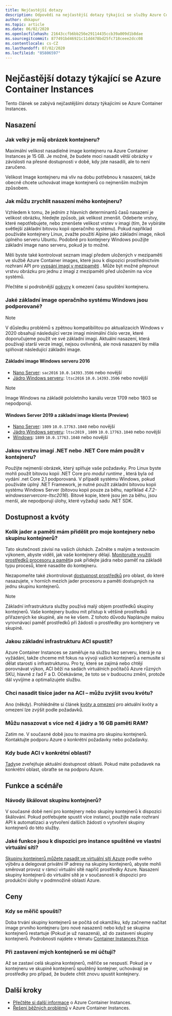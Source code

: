 ```yaml
---
title: Nejčastější dotazy
description: Odpovědi na nejčastější dotazy týkající se služby Azure Container Instances
author: dkkapur
ms.topic: article
ms.date: 06/02/2020
ms.openlocfilehash: 21643ccfb6bb256e29114435ccb39a009d1b8dae
ms.sourcegitcommit: 877491bd46921c11dd478bd25fc718ceee2dcc08
ms.contentlocale: cs-CZ
ms.lasthandoff: 07/02/2020
ms.locfileid: "85806597"
---
```

# <a name="frequently-asked-questions-about-azure-container-instances"></a>Nejčastější dotazy týkající se Azure Container Instances

Tento článek se zabývá nejčastějšími dotazy týkajícími se Azure Container Instances.

## <a name="deployment"></a>Nasazení

### <a name="how-large-can-my-container-image-be"></a>Jak velký je můj obrázek kontejneru?

Maximální velikost nasadíelné image kontejneru na Azure Container Instances je 15 GB. Je možné, že budete moci nasadit větší obrázky v závislosti na přesné dostupnosti v době, kdy jste nasadili, ale to není zaručeno.

Velikost Image kontejneru má vliv na dobu potřebnou k nasazení, takže obecně chcete uchovávat image kontejnerů co nejmenším možným způsobem.

### <a name="how-can-i-speed-up-the-deployment-of-my-container"></a>Jak můžu zrychlit nasazení mého kontejneru?

Vzhledem k tomu, že jedním z hlavních determinantů časů nasazení je velikost obrázku, hledejte způsob, jak velikost zmenšit. Odeberte vrstvy, které nepotřebujete, nebo zmenšete velikost vrstev v imagi (tím, že vybíráte světlejší základní bitovou kopii operačního systému). Pokud například používáte kontejnery Linux, zvažte použití Alpine jako základní image, nikoli úplného serveru Ubuntu. Podobně pro kontejnery Windows použijte základní image nano serveru, pokud je to možné. 

Měli byste také kontrolovat seznam imagí předem uložených v mezipaměti ve službě Azure Container images, které jsou k dispozici prostřednictvím rozhraní API pro [vypsání imagí v mezipaměti](/rest/api/container-instances/location/listcachedimages) . Může být možné přepnout vrstvu obrázku pro jednu z imagí z mezipaměti před uložením na více systémů. 

Přečtěte si podrobnější [pokyny](container-instances-troubleshooting.md#container-takes-a-long-time-to-start) k omezení času spuštění kontejneru.

### <a name="what-windows-base-os-images-are-supported"></a>Jaké základní image operačního systému Windows jsou podporované?

> [!NOTE]
> V důsledku problémů s zpětnou kompatibilitou po aktualizacích Windows v 2020 obsahují následující verze imagí minimální číslo verze, které doporučujeme použít ve své základní imagi. Aktuální nasazení, která používají starší verze imagí, nejsou ovlivněná, ale nová nasazení by měla splňovat následující základní image. 

#### <a name="windows-server-2016-base-images"></a>Základní image Windows serveru 2016

* [Nano Server](https://hub.docker.com/_/microsoft-windows-nanoserver): `sac2016` `10.0.14393.3506` nebo novější
* [Jádro Windows serveru](https://hub.docker.com/_/microsoft-windows-servercore): `ltsc2016` `10.0.14393.3506` nebo novější

> [!NOTE]
> Image Windows na základě pololetního kanálu verze 1709 nebo 1803 se nepodporují.

#### <a name="windows-server-2019-and-client-base-images-preview"></a>Windows Server 2019 a základní image klienta (Preview)

* [Nano Server](https://hub.docker.com/_/microsoft-windows-nanoserver): `1809` `10.0.17763.1040` nebo novější
* [Jádro Windows serveru](https://hub.docker.com/_/microsoft-windows-servercore): `ltsc2019` , `1809` `10.0.17763.1040` nebo novější
* [Windows](https://hub.docker.com/_/microsoft-windows): `1809` `10.0.17763.1040` nebo novější

### <a name="what-net-or-net-core-image-layer-should-i-use-in-my-container"></a>Jakou vrstvu imagí .NET nebo .NET Core mám použít v kontejneru? 

Použijte nejmenší obrázek, který splňuje vaše požadavky. Pro Linux byste mohli použít bitovou kopii .NET Core pro *modul runtime* , která byla od vydání .net Core 2,1 podporovaná. V případě systému Windows, pokud používáte úplný .NET Framework, je nutné použít základní bitovou kopii systému Windows Server (bitovou kopii pouze za běhu, například *4.7.2-windowsservercore-ltsc2016*). Bitové kopie, které jsou jen za běhu, jsou menší, ale nepodporují úlohy, které vyžadují sadu .NET SDK.

## <a name="availability-and-quotas"></a>Dostupnost a kvóty

### <a name="how-many-cores-and-memory-should-i-allocate-for-my-containers-or-the-container-group"></a>Kolik jader a paměti mám přidělit pro moje kontejnery nebo skupinu kontejnerů?

Tato skutečnosti závisí na vašich úlohách. Začněte s malým a testovacím výkonem, abyste viděli, jak vaše kontejnery dělají. [Monitorujte využití prostředků procesoru a paměti](container-instances-monitor.md)a pak přidejte jádra nebo paměť na základě typu procesů, které nasadíte do kontejneru.

Nezapomeňte také zkontrolovat [dostupnost prostředků](container-instances-region-availability.md#availability---general) pro oblast, do které nasazujete, v horních mezích jader procesoru a paměti dostupných na jednu skupinu kontejnerů. 

> [!NOTE]
> Základní infrastruktura služby používá malý objem prostředků skupiny kontejnerů. Vaše kontejnery budou mít přístup k většině prostředků přiřazených ke skupině, ale ne ke všem. Z tohoto důvodu Naplánujte malou vyrovnávací paměť prostředků při žádosti o prostředky pro kontejnery ve skupině.

### <a name="what-underlying-infrastructure-does-aci-run-on"></a>Jakou základní infrastrukturu ACI spustit?

Azure Container Instances se zaměřuje na službu bez serveru, která je na vyžádání, takže chceme mít fokus na vývoji vašich kontejnerů a nemusíte si dělat starosti s infrastrukturou. Pro ty, které se zajímá nebo chtějí porovnávat výkon, ACI běží na sadách virtuálních počítačů Azure různých SKU, hlavně z řad F a D. Očekáváme, že toto se v budoucnu změní, protože dál vyvíjíme a optimalizujete službu. 

### <a name="i-want-to-deploy-thousand-of-cores-on-aci---can-i-get-my-quota-increased"></a>Chci nasadit tisíce jader na ACI – můžu zvýšit svou kvótu?
 
Ano (někdy). Prohlédněte si článek [kvóty a omezení](container-instances-quotas.md) pro aktuální kvóty a omezení lze zvýšit podle požadavků.

### <a name="can-i-deploy-with-more-than-4-cores-and-16-gb-of-ram"></a>Můžu nasazovat s více než 4 jádry a 16 GB paměti RAM?

Zatím ne. V současné době jsou to maxima pro skupinu kontejnerů. Kontaktujte podporu Azure o konkrétní požadavky nebo požadavky. 

### <a name="when-will-aci-be-in-a-specific-region"></a>Kdy bude ACI v konkrétní oblasti?

[Tady](container-instances-region-availability.md#availability---general)se zveřejňuje aktuální dostupnost oblasti. Pokud máte požadavek na konkrétní oblast, obraťte se na podporu Azure.

## <a name="features-and-scenarios"></a>Funkce a scénáře

### <a name="how-do-i-scale-a-container-group"></a>Návody škálovat skupinu kontejnerů?

V současné době není pro kontejnery nebo skupiny kontejnerů k dispozici škálování. Pokud potřebujete spustit více instancí, použijte naše rozhraní API k automatizaci a vytvoření dalších žádostí o vytvoření skupiny kontejnerů do této služby. 

### <a name="what-features-are-available-to-instances-running-in-a-custom-vnet"></a>Jaké funkce jsou k dispozici pro instance spuštěné ve vlastní virtuální síti?

[Skupiny kontejnerů můžete nasadit ve virtuální síti Azure](container-instances-vnet.md) podle svého výběru a delegovat privátní IP adresy na skupiny kontejnerů, abyste mohli směrovat provoz v rámci virtuální sítě napříč prostředky Azure. Nasazení skupiny kontejnerů do virtuální sítě je v současnosti k dispozici pro produkční úlohy v podmnožině oblastí Azure.

## <a name="pricing"></a>Ceny

### <a name="when-does-the-meter-start-running"></a>Kdy se měřič spouští?

Doba trvání skupiny kontejnerů se počítá od okamžiku, kdy začneme načítat image prvního kontejneru (pro nové nasazení) nebo když se skupina kontejnerů restartuje (Pokud je už nasazená), až do zastavení skupiny kontejnerů. Podrobnosti najdete v tématu [Container Instances Price](https://azure.microsoft.com/pricing/details/container-instances/).

### <a name="do-i-stop-being-charged-when-my-containers-are-stopped"></a>Při zastavení mých kontejnerů se mi účtují?

Až se zastaví celá skupina kontejnerů, měřiče se nespustí. Pokud je v kontejneru ve skupině kontejnerů spuštěný kontejner, uchovávají se prostředky pro případ, že budete chtít znovu spustit kontejnery. 

## <a name="next-steps"></a>Další kroky

* [Přečtěte si další informace](container-instances-overview.md) o Azure Container Instances.
* [Řešení běžných problémů](container-instances-troubleshooting.md) v Azure Container Instances.
